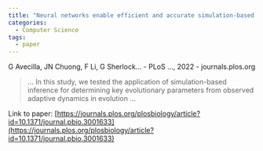 ```yaml
---
title: "Neural networks enable efficient and accurate simulation-based inference of evolutionary parameters from adaptation dynamics"
categories:
  - Computer Science
tags:
  - paper
---
```

G Avecilla, JN Chuong, F Li, G Sherlock… - PLoS …, 2022 - journals.plos.org

>… In this study, we tested the application of simulation-based inference for determining key evolutionary parameters from observed adaptive dynamics in evolution …

Link to paper: [https://journals.plos.org/plosbiology/article?id=10.1371/journal.pbio.3001633](https://journals.plos.org/plosbiology/article?id=10.1371/journal.pbio.3001633)
